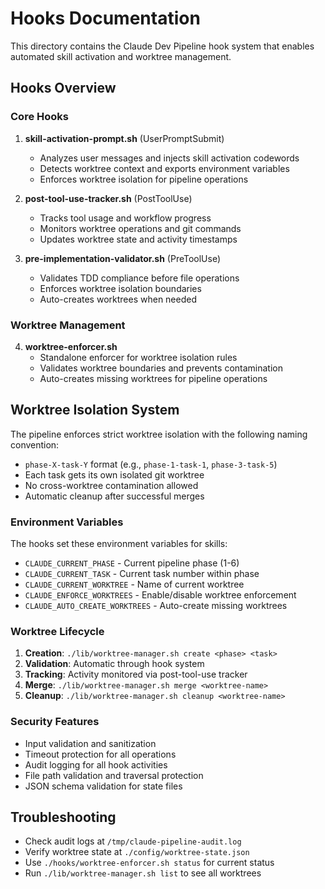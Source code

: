 # Hooks Documentation

This directory contains the Claude Dev Pipeline hook system that enables automated skill activation and worktree management.

## Hooks Overview

### Core Hooks

1. **skill-activation-prompt.sh** (UserPromptSubmit)
   - Analyzes user messages and injects skill activation codewords
   - Detects worktree context and exports environment variables
   - Enforces worktree isolation for pipeline operations

2. **post-tool-use-tracker.sh** (PostToolUse)
   - Tracks tool usage and workflow progress
   - Monitors worktree operations and git commands
   - Updates worktree state and activity timestamps

3. **pre-implementation-validator.sh** (PreToolUse)
   - Validates TDD compliance before file operations
   - Enforces worktree isolation boundaries
   - Auto-creates worktrees when needed

### Worktree Management

4. **worktree-enforcer.sh**
   - Standalone enforcer for worktree isolation rules
   - Validates worktree boundaries and prevents contamination
   - Auto-creates missing worktrees for pipeline operations

## Worktree Isolation System

The pipeline enforces strict worktree isolation with the following naming convention:
- `phase-X-task-Y` format (e.g., `phase-1-task-1`, `phase-3-task-5`)
- Each task gets its own isolated git worktree
- No cross-worktree contamination allowed
- Automatic cleanup after successful merges

### Environment Variables

The hooks set these environment variables for skills:
- `CLAUDE_CURRENT_PHASE` - Current pipeline phase (1-6)
- `CLAUDE_CURRENT_TASK` - Current task number within phase
- `CLAUDE_CURRENT_WORKTREE` - Name of current worktree
- `CLAUDE_ENFORCE_WORKTREES` - Enable/disable worktree enforcement
- `CLAUDE_AUTO_CREATE_WORKTREES` - Auto-create missing worktrees

### Worktree Lifecycle

1. **Creation**: `./lib/worktree-manager.sh create <phase> <task>`
2. **Validation**: Automatic through hook system
3. **Tracking**: Activity monitored via post-tool-use tracker
4. **Merge**: `./lib/worktree-manager.sh merge <worktree-name>`
5. **Cleanup**: `./lib/worktree-manager.sh cleanup <worktree-name>`

### Security Features

- Input validation and sanitization
- Timeout protection for all operations
- Audit logging for all hook activities
- File path validation and traversal protection
- JSON schema validation for state files

## Troubleshooting

- Check audit logs at `/tmp/claude-pipeline-audit.log`
- Verify worktree state at `./config/worktree-state.json`
- Use `./hooks/worktree-enforcer.sh status` for current status
- Run `./lib/worktree-manager.sh list` to see all worktrees